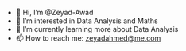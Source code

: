 - 👋 Hi, I’m @Zeyad-Awad
- 👀 I’m interested in Data Analysis and Maths
- 🌱 I’m currently learning more about Data Analysis
- 📫 How to reach me: zeyadahmed@me.com

<!---
Zeyad-Awad/Zeyad-Awad is a ✨ special ✨ repository because its `README.md` (this file) appears on your GitHub profile.
You can click the Preview link to take a look at your changes.
--->
